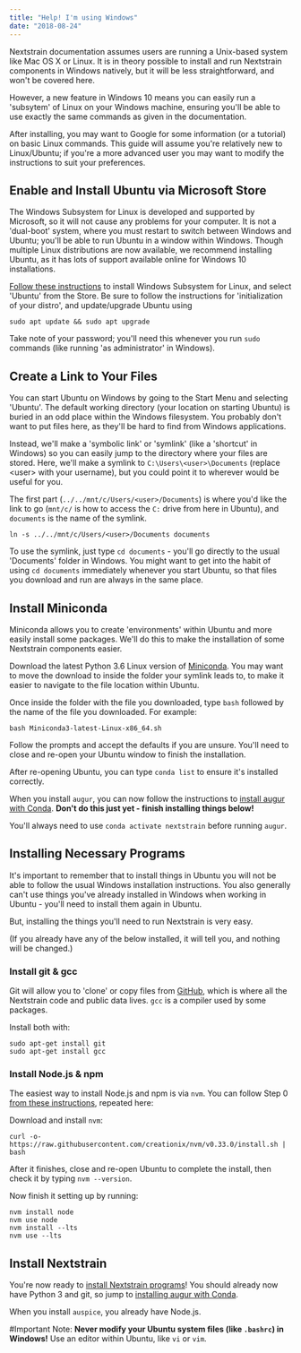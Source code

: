 ```yaml
---
title: "Help! I'm using Windows"
date: "2018-08-24"
---
```


Nextstrain documentation assumes users are running a Unix-based system like Mac OS X or Linux. 
It is in theory possible to install and run Nextstrain components in Windows natively, but it will be less straightforward, and won't be covered here. 

However, a new feature in Windows 10 means you can easily run a 'subsytem' of Linux on your Windows machine, ensuring you'll be able to use exactly the same commands as given in the documentation.

After installing, you may want to Google for some information (or a tutorial) on basic Linux commands.
This guide will assume you're relatively new to Linux/Ubuntu; if you're a more advanced user you may want to modify the instructions to suit your preferences.

## Enable and Install Ubuntu via Microsoft Store
The Windows Subsystem for Linux is developed and supported by Microsoft, so it will not cause any problems for your computer. 
It is not a 'dual-boot' system, where you must restart to switch between Windows and Ubuntu; you'll be able to run Ubuntu in a window within Windows.
Though multiple Linux distributions are now available, we recommend installing Ubuntu, as it has lots of support available online for Windows 10 installations.

[Follow these instructions](https://docs.microsoft.com/en-us/windows/wsl/install-win10) to install Windows Subsystem for Linux, and select 'Ubuntu' from the Store.
Be sure to follow the instructions for 'initialization of your distro', and update/upgrade Ubuntu using 
```
sudo apt update && sudo apt upgrade
```

Take note of your password; you'll need this whenever you run `sudo` commands (like running 'as administrator' in Windows).

## Create a Link to Your Files

You can start Ubuntu on Windows by going to the Start Menu and selecting 'Ubuntu'. 
The default working directory (your location on starting Ubuntu) is buried in an odd place within the Windows filesystem.
You probably don't want to put files here, as they'll be hard to find from Windows applications.

Instead, we'll make a 'symbolic link' or 'symlink' (like a 'shortcut' in Windows) so you can easily jump to the directory where your files are stored. 
Here, we'll make a symlink to `C:\Users\<user>\Documents` (replace \<user\> with your username), but you could point it to wherever would be useful for you.

The first part (`../../mnt/c/Users/<user>/Documents`) is where you'd like the link to go (`mnt/c/` is how to access the `C:` drive from here in Ubuntu), and `documents` is the name of the symlink.

```
ln -s ../../mnt/c/Users/<user>/Documents documents
```

To use the symlink, just type `cd documents` - you'll go directly to the usual 'Documents' folder in Windows.
You might want to get into the habit of using `cd documents` immediately whenever you start Ubuntu, so that files you download and run are always in the same place.


## Install Miniconda

Miniconda allows you to create 'environments' within Ubuntu and more easily install some packages.
We'll do this to make the installation of some Nextstrain components easier.

Download the latest Python 3.6 Linux version of [Miniconda](https://conda.io/miniconda.html). 
You may want to move the download to inside the folder your symlink leads to, to make it easier to navigate to the file location within Ubuntu.

Once inside the folder with the file you downloaded, type `bash` followed by the name of the file you downloaded. For example:
```
bash Miniconda3-latest-Linux-x86_64.sh
```

Follow the prompts and accept the defaults if you are unsure. 
You'll need to close and re-open your Ubuntu window to finish the installation.

After re-opening Ubuntu, you can type `conda list` to ensure it's installed correctly.

When you install `augur`, you can now follow the instructions to [install augur with Conda](/docs/getting-started/installation#install-augur-with-conda).
**Don't do this just yet - finish installing things below!**

You'll always need to use `conda activate nextstrain` before running `augur`. 

## Installing Necessary Programs

It's important to remember that to install things in Ubuntu you will not be able to follow the usual Windows installation instructions. 
You also generally can't use things you've already installed in Windows when working in Ubuntu - you'll need to install them again in Ubuntu.

But, installing the things you'll need to run Nextstrain is very easy.

(If you already have any of the below installed, it will tell you, and nothing will be changed.)

### Install git & gcc

Git will allow you to 'clone' or copy files from [GitHub](https://github.com/), which is where all the Nextstrain code and public data lives. `gcc` is a compiler used by some packages. 

Install both with:

```
sudo apt-get install git
sudo apt-get install gcc
```

### Install Node.js & npm

The easiest way to install Node.js and npm is via `nvm`. 
You can follow Step 0 [from these instructions](https://nodesource.com/blog/installing-node-js-tutorial-using-nvm-on-mac-os-x-and-ubuntu/), repeated here:

Download and install `nvm`:
```
curl -o- https://raw.githubusercontent.com/creationix/nvm/v0.33.0/install.sh | bash
```

After it finishes, close and re-open Ubuntu to complete the install, then check it by typing `nvm --version`. 

Now finish it setting up by running:
```
nvm install node
nvm use node
nvm install --lts
nvm use --lts
```


## Install Nextstrain

You're now ready to [install Nextstrain programs](/docs/getting-started/installation)!
You should already now have Python 3 and git, so jump to [installing augur with Conda](/docs/getting-started/installation#install-augur-with-conda).

When you install `auspice`, you already have Node.js.

#Important Note:
**Never modify your Ubuntu system files (like `.bashrc`) in Windows!**
Use an editor within Ubuntu, like `vi` or `vim`. 